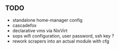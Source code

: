 ## TODO
- standalone home-manager config
- cascadefox
- declarative vms via NixVirt
- sops wifi configuration, user password, ssh key ?
- rework scrapers into an actual module with cfg
